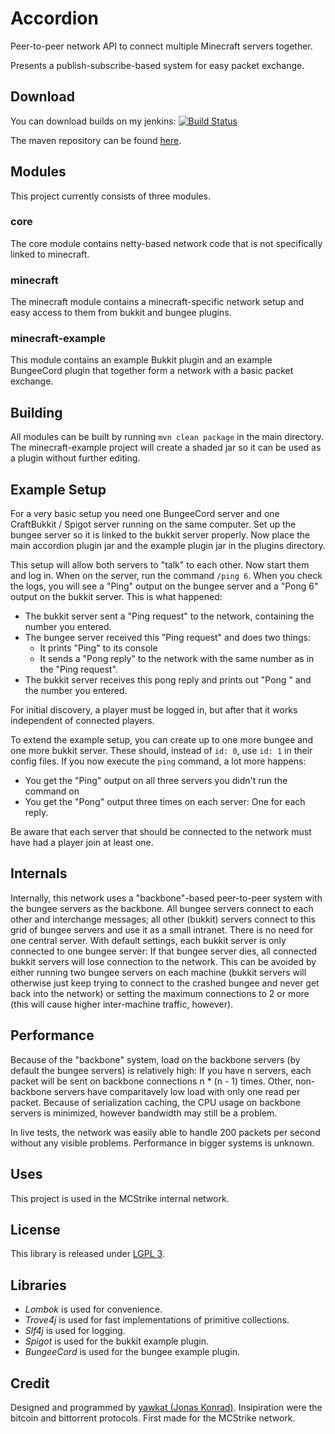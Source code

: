 Accordion
=========

Peer-to-peer network API to connect multiple Minecraft servers together.

Presents a publish-subscribe-based system for easy packet exchange.

Download
--------

You can download builds on my jenkins: [![Build Status](http://ci.yawk.at/job/Accordion/badge/icon)](http://ci.yawk.at/job/Accordion/)

The maven repository can be found [here](http://mvn.yawk.at/).

Modules
-------

This project currently consists of three modules.

### core

The core module contains netty-based network code that is not specifically linked to minecraft.

### minecraft

The minecraft module contains a minecraft-specific network setup and easy access to them from bukkit and bungee plugins.

### minecraft-example

This module contains an example Bukkit plugin and an example BungeeCord plugin that together form a network with a basic packet exchange.

Building
--------

All modules can be built by running `mvn clean package` in the main directory. The minecraft-example project will create a shaded jar so it can be used as a plugin without further editing.

Example Setup
-------------

For a very basic setup you need one BungeeCord server and one CraftBukkit / Spigot server running on the same computer. Set up the bungee server so it is linked to the bukkit server properly. Now place the main accordion plugin jar and the example plugin jar in the plugins directory.

This setup will allow both servers to "talk" to each other. Now start them and log in. When on the server, run the command `/ping 6`. When you check the logs, you will see a "Ping" output on the bungee server and a "Pong 6" output on the bukkit server. This is what happened:

- The bukkit server sent a "Ping request" to the network, containing the number you entered.
- The bungee server received this "Ping request" and does two things:
	- It prints "Ping" to its console
	- It sends a "Pong reply" to the network with the same number as in the "Ping request".
- The bukkit server receives this pong reply and prints out "Pong " and the number you entered.

For initial discovery, a player must be logged in, but after that it works independent of connected players.

To extend the example setup, you can create up to one more bungee and one more bukkit server. These should, instead of `id: 0`, use `id: 1` in their config files. If you now execute the `ping` command, a lot more happens:

- You get the "Ping" output on all three servers you didn't run the command on
- You get the "Pong" output three times on each server: One for each reply.

Be aware that each server that should be connected to the network must have had a player join at least one. 

Internals
---------

Internally, this network uses a "backbone"-based peer-to-peer system with the bungee servers as the backbone. All bungee servers connect to each other and interchange messages; all other (bukkit) servers connect to this grid of bungee servers and use it as a small intranet. There is no need for one central server. With default settings, each bukkit server is only connected to one bungee server: If that bungee server dies, all connected bukkit servers will lose connection to the network. This can be avoided by either running two bungee servers on each machine (bukkit servers will otherwise just keep trying to connect to the crashed bungee and never get back into the network) or setting the maximum connections to 2 or more (this will cause higher inter-machine traffic, however).

Performance
-----------

Because of the "backbone" system, load on the backbone servers (by default the bungee servers) is relatively high: If you have n servers, each packet will be sent on backbone connections n * (n - 1) times. Other, non-backbone servers have comparitavely low load with only one read per packet. Because of serialization caching, the CPU usage on backbone servers is minimized, however bandwidth may still be a problem.

In live tests, the network was easily able to handle 200 packets per second without any visible problems. Performance in bigger systems is unknown.

Uses
----

This project is used in the MCStrike internal network.

License
-------

This library is released under [LGPL 3](https://www.gnu.org/licenses/lgpl.html).

Libraries
---------

- *Lombok* is used for convenience.
- *Trove4j* is used for fast implementations of primitive collections.
- *Slf4j* is used for logging.
- *Spigot* is used for the bukkit example plugin.
- *BungeeCord* is used for the bungee example plugin.

Credit
------

Designed and programmed by [yawkat (Jonas Konrad)](http://yawk.at/). Insipiration were the bitcoin and bittorrent protocols. First made for the MCStrike network.
